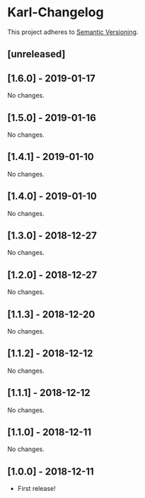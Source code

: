 # Karl-Changelog

This project adheres to [Semantic Versioning](http://semver.org/).

## [unreleased]

## [1.6.0] - 2019-01-17

No changes.

## [1.5.0] - 2019-01-16

No changes.

## [1.4.1] - 2019-01-10

No changes.

## [1.4.0] - 2019-01-10

No changes.

## [1.3.0] - 2018-12-27

No changes.

## [1.2.0] - 2018-12-27

No changes.

## [1.1.3] - 2018-12-20

No changes.

## [1.1.2] - 2018-12-12

No changes.

## [1.1.1] - 2018-12-12

No changes.

## [1.1.0] - 2018-12-11

No changes.

## [1.0.0] - 2018-12-11

- First release!
